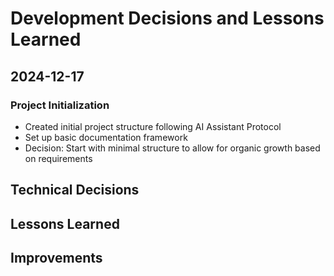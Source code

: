 # Development Decisions and Lessons Learned

## 2024-12-17
### Project Initialization
- Created initial project structure following AI Assistant Protocol
- Set up basic documentation framework
- Decision: Start with minimal structure to allow for organic growth based on requirements

## Technical Decisions

## Lessons Learned

## Improvements

